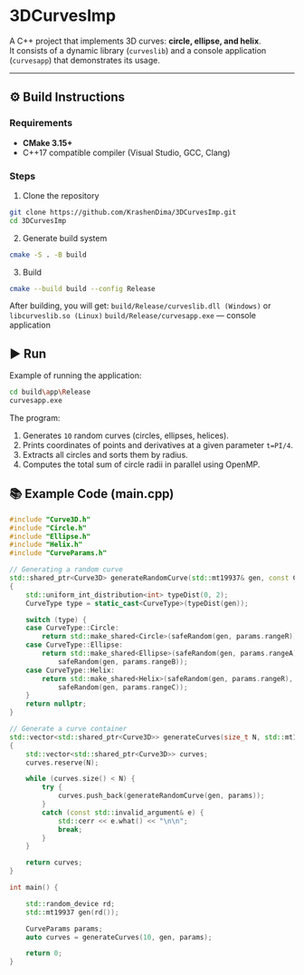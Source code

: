 # 3DCurvesImp

A C++ project that implements 3D curves: **circle, ellipse, and helix**.  
It consists of a dynamic library (`curveslib`) and a console application (`curvesapp`) that demonstrates its usage.

---

## ⚙️ Build Instructions

### Requirements
- **CMake 3.15+**
- C++17 compatible compiler (Visual Studio, GCC, Clang)

### Steps
1. Clone the repository
```bash
git clone https://github.com/KrashenDima/3DCurvesImp.git
cd 3DCurvesImp
```

2. Generate build system
```bash
cmake -S . -B build
```

3. Build
```bash
cmake --build build --config Release
```

After building, you will get:
`build/Release/curveslib.dll (Windows)` or `libcurveslib.so (Linux)`
`build/Release/curvesapp.exe` — console application

## ▶️ Run
Example of running the application:
```bash
cd build\app\Release
curvesapp.exe
```

The program:
1. Generates `10` random curves (circles, ellipses, helices).
2. Prints coordinates of points and derivatives at a given parameter `t=PI/4`.
3. Extracts all circles and sorts them by radius.
4. Computes the total sum of circle radii in parallel using OpenMP.

## 📚 Example Code (main.cpp)
```cpp
#include "Curve3D.h"
#include "Circle.h"
#include "Ellipse.h"
#include "Helix.h"
#include "CurveParams.h"

// Generating a random curve
std::shared_ptr<Curve3D> generateRandomCurve(std::mt19937& gen, const CurveParams& params)
{
	std::uniform_int_distribution<int> typeDist(0, 2);
	CurveType type = static_cast<CurveType>(typeDist(gen));

	switch (type) {
	case CurveType::Circle:
		return std::make_shared<Circle>(safeRandom(gen, params.rangeR));
	case CurveType::Ellipse:
		return std::make_shared<Ellipse>(safeRandom(gen, params.rangeA),
			safeRandom(gen, params.rangeB));
	case CurveType::Helix:
		return std::make_shared<Helix>(safeRandom(gen, params.rangeR),
			safeRandom(gen, params.rangeC));
	}
	return nullptr;
}

// Generate a curve container
std::vector<std::shared_ptr<Curve3D>> generateCurves(size_t N, std::mt19937& gen, const CurveParams& params)
{
	std::vector<std::shared_ptr<Curve3D>> curves;
	curves.reserve(N);

	while (curves.size() < N) {
		try {
			curves.push_back(generateRandomCurve(gen, params));
		}
		catch (const std::invalid_argument& e) {
			std::cerr << e.what() << "\n\n";
			break;
		}
	}

	return curves;
}

int main() {

	std::random_device rd;
	std::mt19937 gen(rd());

	CurveParams params;
	auto curves = generateCurves(10, gen, params);

	return 0;
}
```
